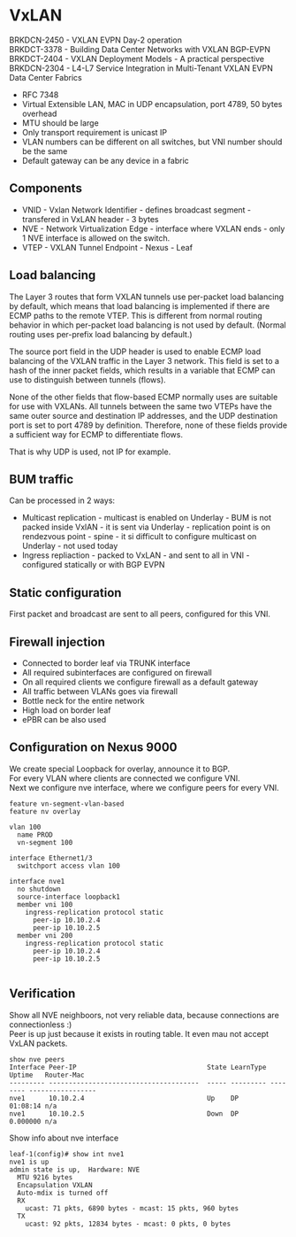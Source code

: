 # VxLAN
BRKDCN-2450 - VXLAN EVPN Day-2 operation  
BRKDCT-3378 - Building Data Center Networks with VXLAN BGP-EVPN  
BRKDCT-2404 - VXLAN Deployment Models - A practical perspective  
BRKDCN-2304 - L4-L7 Service Integration in Multi-Tenant VXLAN EVPN Data Center Fabrics  
  
  
- RFC 7348
- Virtual Extensible LAN, MAC in UDP encapsulation, port 4789, 50 bytes overhead
- MTU should be large
- Only transport requirement is unicast IP
- VLAN numbers can be different on all switches, but VNI number should be the same 
- Default gateway can be any device in a fabric

## Components
- VNID - Vxlan Network Identifier - defines broadcast segment - transfered in VxLAN header - 3 bytes
- NVE - Network Virtualization Edge - interface where VXLAN ends - only 1 NVE interface is allowed on the switch.
- VTEP - VXLAN Tunnel Endpoint - Nexus - Leaf

## Load balancing
The Layer 3 routes that form VXLAN tunnels use per-packet load balancing by default, which means that load balancing is implemented if there are ECMP paths to the remote VTEP. This is different from normal routing behavior in which per-packet load balancing is not used by default. (Normal routing uses per-prefix load balancing by default.)  
  
The source port field in the UDP header is used to enable ECMP load balancing of the VXLAN traffic in the Layer 3 network. This field is set to a hash of the inner packet fields, which results in a variable that ECMP can use to distinguish between tunnels (flows).  
  
None of the other fields that flow-based ECMP normally uses are suitable for use with VXLANs. All tunnels between the same two VTEPs have the same outer source and destination IP addresses, and the UDP destination port is set to port 4789 by definition. Therefore, none of these fields provide a sufficient way for ECMP to differentiate flows.  
  
That is why UDP is used, not IP for example.

## BUM traffic

Can be processed in 2 ways:
- Multicast replication - multicast is enabled on Underlay - BUM is not packed inside VxlAN - it is sent via Underlay - replication point is on rendezvous point - spine - it si difficult to configure multicast on Underlay - not used today
- Ingress repliaction - packed to VxLAN - and sent to all in VNI - configured statically or with BGP EVPN

## Static configuration
First packet and broadcast are sent to all peers, configured for this VNI. 

## Firewall injection
- Connected to border leaf via TRUNK interface
- All required subinterfaces are configured on firewall
- On all required clients we configure firewall as a default gateway
- All traffic between VLANs goes via firewall
- Bottle neck for the entire network
- High load on border leaf
- ePBR can be also used

## Configuration on Nexus 9000
We create special Loopback for overlay, announce it to BGP.  
For every VLAN where clients are connected we configure VNI.  
Next we configure nve interface, where we configure peers for every VNI.

```
feature vn-segment-vlan-based
feature nv overlay

vlan 100
  name PROD
  vn-segment 100
  
interface Ethernet1/3
  switchport access vlan 100

interface nve1
  no shutdown
  source-interface loopback1
  member vni 100
    ingress-replication protocol static
      peer-ip 10.10.2.4
      peer-ip 10.10.2.5
  member vni 200
    ingress-replication protocol static
      peer-ip 10.10.2.4
      peer-ip 10.10.2.5
      
```

## Verification
Show all NVE neighboors, not very reliable data, because connections are connectionless :)  
Peer is up just because it exists in routing table. It even mau not accept VxLAN packets.

```
show nve peers
Interface Peer-IP                                 State LearnType Uptime   Router-Mac
--------- --------------------------------------  ----- --------- -------- -----------------
nve1      10.10.2.4                               Up    DP        01:08:14 n/a
nve1      10.10.2.5                               Down  DP        0.000000 n/a
```
Show info about nve interface
```
leaf-1(config)# show int nve1
nve1 is up
admin state is up,  Hardware: NVE
  MTU 9216 bytes
  Encapsulation VXLAN
  Auto-mdix is turned off
  RX
    ucast: 71 pkts, 6890 bytes - mcast: 15 pkts, 960 bytes
  TX
    ucast: 92 pkts, 12834 bytes - mcast: 0 pkts, 0 bytes
```
